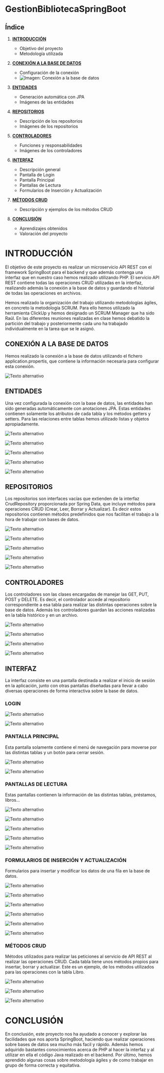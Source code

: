 # GestionBibliotecaSpringBoot

## Índice

1. [**INTRODUCCIÓN**](#introducción)
   - Objetivo del proyecto
   - Metodología utilizada

2. [**CONEXIÓN A LA BASE DE DATOS**](#conexión-a-la-base-de-datos)
   - Configuración de la conexión
   - ![Imagen: Conexión a la base de datos](https://files.catbox.moe/v1z0vp.png)

3. [**ENTIDADES**](#entidades)
   - Generación automática con JPA
   - Imágenes de las entidades

4. [**REPOSITORIOS**](#repositorios)
   - Descripción de los repositorios
   - Imágenes de los repositorios

5. [**CONTROLADORES**](#controladores)
   - Funciones y responsabilidades
   - Imágenes de los controladores

6. [**INTERFAZ**](#interfaz)
   - Descripción general
   - Pantalla de Login
   - Pantalla Principal
   - Pantallas de Lectura
   - Formularios de Inserción y Actualización

7. [**MÉTODOS CRUD**](#métodos-crud)
   - Descripción y ejemplos de los métodos CRUD

8. [**CONCLUSIÓN**](#conclusión)
   - Aprendizajes obtenidos
   - Valoración del proyecto

# **INTRODUCCIÓN**
El objetivo de este proyecto es realizar un microservicio API REST con el framework SpringBoot para el backend y que además contenga una interfaz que en nuestro caso hemos realizado utilizando PHP. El servicio API REST contiene todas las operaciones CRUD utilizadas en la interfaz, realizando además la conexión a la base de datos y guardando el historial de todas las operaciones en archivos.

Hemos realizado la organización del trabajo utilizando metodologías ágiles, en concreto la metodología SCRUM. Para ello hemos utilizado la herramienta ClickUp y hemos designado un SCRUM Manager que ha sido Raúl. En las diferentes reuniones realizadas en clase hemos debatido la partición del trabajo y posteriormente cada uno ha trabajado individualmente en la tarea que se le asignó.
## **CONEXIÓN A LA BASE DE DATOS**
Hemos realizado la conexión a la base de datos utilizando el fichero application.propertis, que contiene la información necesaria para configurar esta conexión.

![Texto alternativo](https://files.catbox.moe/v1z0vp.png)

## **ENTIDADES**
Una vez configurada la conexión con la base de datos, las entidades han sido generadas automáticamente con anotaciones JPA. Estas entidades contienen solamente los atributos de cada tabla y los métodos getters y setters. Para las relaciones entre tablas hemos utilizado listas y objetos apropiadamente.

![Texto alternativo](https://files.catbox.moe/c7cga1.png)

![Texto alternativo](https://files.catbox.moe/dr0mb0.png)

![Texto alternativo](https://files.catbox.moe/pucpho.png)

![Texto alternativo](https://files.catbox.moe/t96kh0.png)

![Texto alternativo](https://files.catbox.moe/r80fkj.png)


## **REPOSITORIOS**
Los repositorios son interfaces vacías que extienden de la interfaz CrudRepository proporcionada por Spring Data, que incluye métodos para operaciones CRUD (Crear, Leer, Borrar y Actualizar). Es decir estos repositorios contienen métodos predefinidos que nos facilitan el trabajo a la hora de trabajar con bases de datos.

![Texto alternativo](https://files.catbox.moe/3e6lt1.png)

![Texto alternativo](https://files.catbox.moe/fuiph5.png)

![Texto alternativo](https://files.catbox.moe/iosxhj.png)

![Texto alternativo](https://files.catbox.moe/yp40ql.png)

![Texto alternativo](https://files.catbox.moe/xd6n25.png)

## **CONTROLADORES**
Los controladores son las clases encargadas de manejar las GET, PUT, POST y DELETE. Es decir, el controlador accede al repositorio correspondiente a esa tabla para realizar las distintas operaciones sobre la base de datos. Además los controladores guardan las acciones realizadas en la tabla histórico y en un archivo.

![Texto alternativo](https://files.catbox.moe/ebt7c9.png)

![Texto alternativo](https://files.catbox.moe/5gxtbj.png)

![Texto alternativo](https://files.catbox.moe/rhzlyq.png)

![Texto alternativo](https://files.catbox.moe/rg1clk.png)

## **INTERFAZ**
La interfaz consiste en una pantalla destinada a realizar el inicio de sesión en la aplicación, junto con otras pantallas diseñadas para llevar a cabo diversas operaciones de forma interactiva sobre la base de datos.

### **LOGIN**

![Texto alternativo](https://files.catbox.moe/2b3mtk.png)

![Texto alternativo](https://files.catbox.moe/84j9zj.png)

### **PANTALLA PRINCIPAL**
Esta pantalla solamente contiene el menú de navegación para moverse por las distintas tablas y un botón para cerrar sesión.

![Texto alternativo](https://files.catbox.moe/wjics4.png)

![Texto alternativo](https://files.catbox.moe/usvi0j.png)

### **PANTALLAS DE LECTURA**
Estas pantallas contienen la información de las distintas tablas, préstamos, libros…

![Texto alternativo](https://files.catbox.moe/zhgouw.png)

![Texto alternativo](https://files.catbox.moe/93wrw4.png)

![Texto alternativo](https://files.catbox.moe/bkziv3.png)

![Texto alternativo](https://files.catbox.moe/1xy8jz.png)

![Texto alternativo](https://files.catbox.moe/nx8r8x.png)

### **FORMULARIOS DE INSERCIÓN Y ACTUALIZACIÓN**
Formularios para insertar y modificar los datos de una fila en la base de datos.

![Texto alternativo](https://files.catbox.moe/p5d0aj.png)

![Texto alternativo](https://files.catbox.moe/953p3o.png)

![Texto alternativo](https://files.catbox.moe/0i88rn.png)

![Texto alternativo](https://files.catbox.moe/btv8ub.png)

![Texto alternativo](https://files.catbox.moe/r9nll9.png)

![Texto alternativo](https://files.catbox.moe/p6erbw.png)

### **MÉTODOS CRUD**
Métodos utilizados para realizar las peticiones al servicio de API REST al realizar las operaciones CRUD. Cada tabla tiene unos métodos propios para insertar, borrar y actualizar. Este es un ejemplo, de los métodos utilizados para las operaciones con la tabla Libro.

![Texto alternativo](https://files.catbox.moe/crmq1c.png)

![Texto alternativo](https://files.catbox.moe/esiijo.png)

![Texto alternativo](https://files.catbox.moe/s2bqc0.png)

# **CONCLUSIÓN**
En conclusión, este proyecto nos ha ayudado a conocer y explorar las facilidades que nos aporta SpringBoot, haciendo que realizar operaciones sobre bases de datos sea mucho más facil y rápido. Además hemos adquirido bastantes conocimientos acerca de PHP al hacer la interfaz y al utilizar en ella el código Java realizado en el backend. Por último, hemos aprendido algunas cosas sobre metodología ágiles y de como trabajar en grupo de forma correcta y equitativa.
